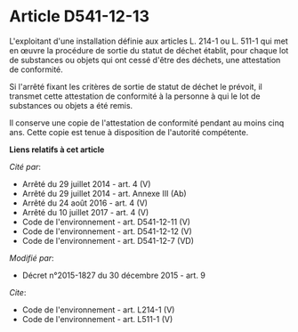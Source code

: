 # Article D541-12-13

L'exploitant d'une installation définie aux articles L. 214-1 ou L. 511-1 qui met en œuvre la procédure de sortie du statut
de déchet établit, pour chaque lot de substances ou objets qui ont cessé d'être des déchets, une attestation de conformité.

Si l'arrêté fixant les critères de sortie de statut de déchet le prévoit, il transmet cette attestation de conformité à la
personne à qui le lot de substances ou objets a été remis.

Il conserve une copie de l'attestation de conformité pendant au moins cinq ans. Cette copie est tenue à disposition de
l'autorité compétente.

**Liens relatifs à cet article**

_Cité par_:

  - Arrêté du 29 juillet 2014 - art. 4 (V)
  - Arrêté du 29 juillet 2014 - art. Annexe III (Ab)
  - Arrêté du 24 août 2016 - art. 4 (V)
  - Arrêté du 10 juillet 2017 - art. 4 (V)
  - Code de l'environnement - art. D541-12-11 (V)
  - Code de l'environnement - art. D541-12-12 (V)
  - Code de l'environnement - art. D541-12-7 (VD)

_Modifié par_:

  - Décret n°2015-1827 du 30 décembre 2015 - art. 9

_Cite_:

  - Code de l'environnement - art. L214-1 (V)
  - Code de l'environnement - art. L511-1 (V)
